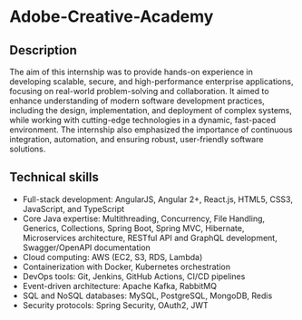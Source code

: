 # Adobe-Creative-Academy

## Description
The aim of this internship was to provide hands-on experience in developing scalable, secure, and high-performance enterprise applications, focusing on real-world problem-solving and collaboration. It aimed to enhance understanding of modern software development practices, including the design, implementation, and deployment of complex systems, while working with cutting-edge technologies in a dynamic, fast-paced environment. The internship also emphasized the importance of continuous integration, automation, and ensuring robust, user-friendly software solutions.

## Technical skills
- Full-stack development: AngularJS, Angular 2+, React.js, HTML5, CSS3, JavaScript, and TypeScript
- Core Java expertise: Multithreading, Concurrency, File Handling, Generics, Collections, Spring Boot, Spring MVC, Hibernate, Microservices architecture, RESTful API and GraphQL development, Swagger/OpenAPI documentation
- Cloud computing: AWS (EC2, S3, RDS, Lambda)
- Containerization with Docker, Kubernetes orchestration
- DevOps tools: Git, Jenkins, GitHub Actions, CI/CD pipelines
- Event-driven architecture: Apache Kafka, RabbitMQ
- SQL and NoSQL databases: MySQL, PostgreSQL, MongoDB, Redis
- Security protocols: Spring Security, OAuth2, JWT
